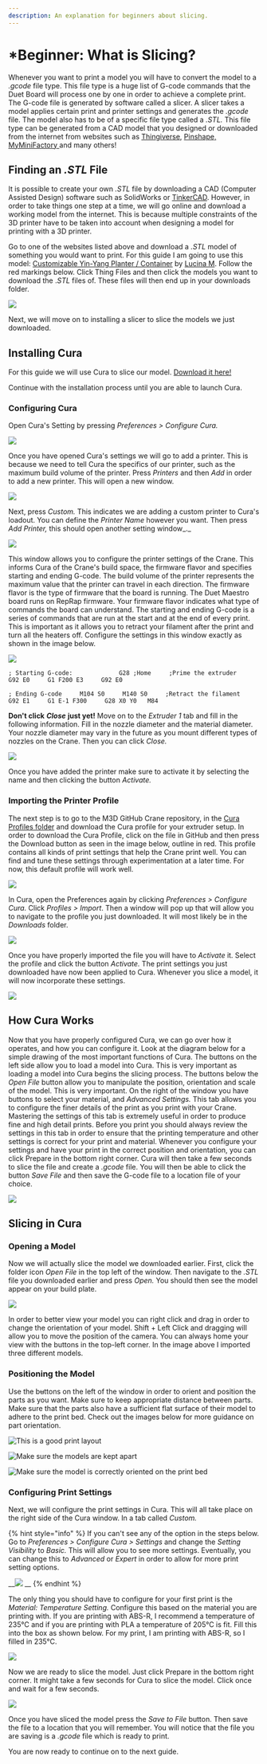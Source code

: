 ```yaml
---
description: An explanation for beginners about slicing.
---
```


# \*Beginner: What is Slicing?

Whenever you want to print a model you will have to convert the model to a _.gcode_ file type. This file type is a huge list of G-code commands that the Duet Board will process one by one in order to achieve a complete print. The G-code file is generated by software called a slicer. A slicer takes a model applies certain print and printer settings and generates the _.gcode_ file. The model also has to be of a specific file type called a _.STL._ This file type can be generated from a CAD model that you designed or downloaded from the internet from websites such as [Thingiverse](https://www.thingiverse.com/), [Pinshape,](https://pinshape.com/) [MyMiniFactory ](https://www.myminifactory.com/)and many others!

## Finding an _.STL_ File

It is possible to create your own _.STL_ file by downloading a CAD \(Computer Assisted Design\) software such as SolidWorks or [TinkerCAD](https://www.tinkercad.com/). However, in order to take things one step at a time, we will go online and download a working model from the internet. This is because multiple constraints of the 3D printer have to be taken into account when designing a model for printing with a 3D printer.

Go to one of the websites listed above and download a _.STL_ model of something you would want to print. For this guide I am going to use this model: [Customizable Yin-Yang Planter / Container](https://www.thingiverse.com/thing:2531208) by [Lucina M](https://www.thingiverse.com/Lucina/about). Follow the red markings below. Click Thing Files and then click the models you want to download the ._STL_ files of. These files will then end up in your downloads folder.

![](../.gitbook/assets/howtothingiverse.png)

Next, we will move on to installing a slicer to slice the models we just downloaded.

## Installing Cura

For this guide we will use Cura to slice our model. [Download it here!](https://ultimaker.com/en/products/ultimaker-cura-software)

Continue with the installation process until you are able to launch Cura.

### Configuring Cura

Open Cura's Setting by pressing _Preferences &gt; Configure Cura._

![](../.gitbook/assets/configuringcura.jpg)

Once you have opened Cura's settings we will go to add a printer. This is because we need to tell Cura the specifics of our printer, such as the maximum build volume of the printer. Press _Printers_ and then _Add_ in order to add a new printer. This will open a new window.

![](../.gitbook/assets/configuringcura2.jpg)

Next, press _Custom._ This indicates we are adding a custom printer to Cura's loadout. You can define the _Printer Name_ however you want. Then press _Add Printer,_ this should open another setting window_._

![](../.gitbook/assets/configuringcura3.jpg)

This window allows you to configure the printer settings of the Crane. This informs Cura of the Crane's build space, the firmware flavor and specifies starting and ending G-code. The build volume of the printer represents the maximum value that the printer can travel in each direction. The firmware flavor is the type of firmware that the board is running. The Duet Maestro board runs on RepRap firmware. Your firmware flavor indicates what type of commands the board can understand. The starting and ending G-code is a series of commands that are run at the start and at the end of every print. This is important as it allows you to retract your filament after the print and turn all the heaters off. Configure the settings in this window exactly as shown in the image below.

![](../.gitbook/assets/image%20%2823%29.png)

`; Starting G-code:            
G28 ;Home    
;Prime the extruder    
G92 E0    
G1 F200 E3    
G92 E0`

`; Ending G-code    
M104 S0    
M140 S0    
;Retract the filament    
G92 E1    
G1 E-1 F300    
G28 X0 Y0  
M84`

**Don't click** _**Close**_ **just yet!** Move on to the _Extruder 1_ tab and fill in the following information. Fill in the nozzle diameter and the material diameter. Your nozzle diameter may vary in the future as you mount different types of nozzles on the Crane. Then you can click _Close._

![](../.gitbook/assets/image%20%2813%29.png)

Once you have added the printer make sure to activate it by selecting the name and then clicking the button _Activate._

### Importing the Printer Profile

The next step is to go to the M3D GitHub Crane repository, in the [Cura Profiles folder](https://github.com/PrintM3D/Crane/tree/devel/Cura%20Profiles) and download the Cura profile for your extruder setup. In order to download the Cura Profile, click on the file in GitHub and then press the Download button as seen in the image below, outline in red. This profile contains all kinds of print settings that help the Crane print well. You can find and tune these settings through experimentation at a later time. For now, this default profile will work well.

![](../.gitbook/assets/downloadingcuraprofile.png)

In Cura, open the Preferences again by clicking _Preferences &gt; Configure Cura._ Click _Profiles &gt; Import_. Then a window will pop up that will allow you to navigate to the profile you just downloaded. It will most likely be in the _Downloads_ folder.

![](../.gitbook/assets/importingcuraprofile.png)

Once you have properly imported the file you will have to _Activate_ it. Select the profile and click the button _Activate._ The print settings you just downloaded have now been applied to Cura. Whenever you slice a model, it will now incorporate these settings.

![](../.gitbook/assets/activatingcuraprofile.png)

## How Cura Works

Now that you have properly configured Cura, we can go over how it operates, and how you can configure it. Look at the diagram below for a simple drawing of the most important functions of Cura. The buttons on the left side allow you to load a model into Cura. This is very important as loading a model into Cura begins the slicing process. The buttons below the _Open File_ button allow you to manipulate the position, orientation and scale of the model. This is very important. On the right of the window you have buttons to select your material, and _Advanced Settings._ This tab allows you to configure the finer details of the print as you print with your Crane. Mastering the settings of this tab is extremely useful in order to produce fine and high detail prints. Before you print you should always review the settings in this tab in order to ensure that the printing temperature and other settings is correct for your print and material. Whenever you configure your settings and have your print in the correct position and orientation, you can click Prepare in the bottom right corner. Cura will then take a few seconds to slice the file and create a _.gcode_ file. You will then be able to click the button _Save File_ and then save the G-code file to a location file of your choice.

![](../.gitbook/assets/curaguide.png)

## Slicing in Cura

### Opening a Model

Now we will actually slice the model we downloaded earlier. First, click the folder icon _Open File_ in the top left of the window. Then navigate to the _.STL_ file you downloaded earlier and press _Open._ You should then see the model appear on your build plate.

![](../.gitbook/assets/curahasamodel.png)

In order to better view your model you can right click and drag in order to change the orientation of your model. Shift + Left Click and dragging will allow you to move the position of the camera. You can always home your view with the buttons in the top-left corner. In the image above I imported three different models.

### Positioning the Model

Use the b~~u~~ttons on the left of the window in order to orient and position the parts as you want. Make sure to keep appropriate distance between parts. Make sure that the parts also have a sufficient flat surface of their model to adhere to the print bed. Check out the images below for more guidance on part orientation.

![This is a good print layout](../.gitbook/assets/movingmodelsaround.png)

![Make sure the models are kept apart](../.gitbook/assets/dontcurathisway1.png)

![Make sure the model is correctly oriented on the print bed](../.gitbook/assets/dontcurathisway2.png)

### Configuring Print Settings

Next, we will configure the print settings in Cura. This will all take place on the right side of the Cura window. In a tab called _Custom._

{% hint style="info" %}
If you can't see any of the option in the steps below. Go to _Preferences &gt; Configure Cura &gt; Settings_ and change the _Setting Visibility_ to _Basic._ This will allow you to see more settings. Eventually, you can change this to _Advanced_ or _Expert_ in order to allow for more print setting options.

\_\_![](../.gitbook/assets/settingvisibility.png) \_\_
{% endhint %}

The only thing you should have to configure for your first print is the _Material: Temperature Setting._ Configure this based on the material you are printing with. If you are printing with ABS-R, I recommend a temperature of 235°C and if you are printing with PLA a temperature of 205°C is fit. Fill this into the box as shown below. For my print, I am printing with ABS-R, so I filled in 235°C.

![](../.gitbook/assets/settingcuratemperature.png)

Now we are ready to slice the model. Just click Prepare in the bottom right corner. It might take a few seconds for Cura to slice the model. Click once and wait for a few seconds.

![](../.gitbook/assets/slicingincura.png)

Once you have sliced the model press the _Save to File_ button. Then save the file to a location that you will remember. You will notice that the file you are saving is a _.gcode_ file which is ready to print.

You are now ready to continue on to the next guide.

